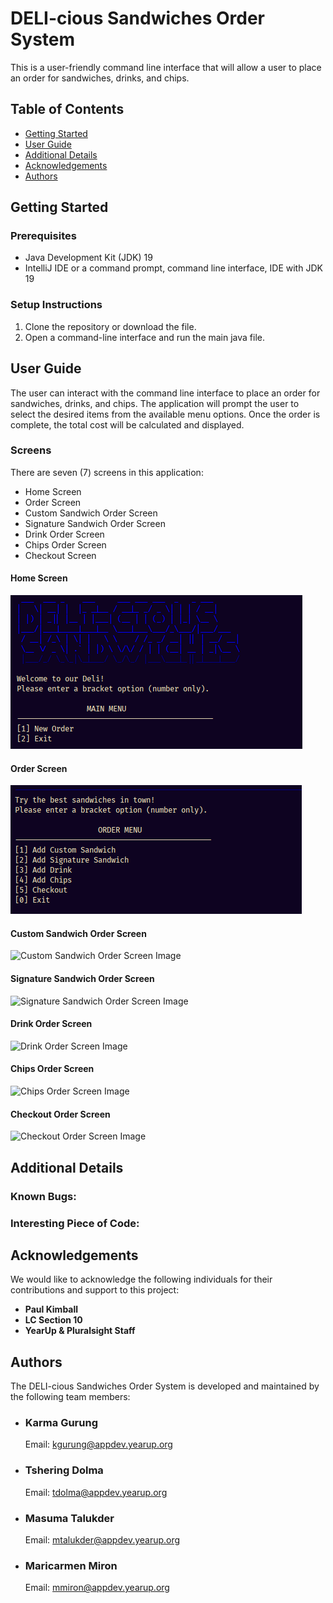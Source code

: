 # DELI-cious Sandwiches Order System

This is a user-friendly command line interface that will allow a user to place an order for 
sandwiches, drinks, and chips. 

## Table of Contents
* [Getting Started](#getting-started)
* [User Guide](#user-guide)
* [Additional Details](#additional-details)
* [Acknowledgements](#acknowlegments)
* [Authors](#authors)

## Getting Started
### Prerequisites
* Java Development Kit (JDK) 19 
* IntelliJ IDE or a command prompt, command line interface, IDE with JDK 19 
### Setup Instructions
1. Clone the repository or download the file.
2. Open a command-line interface and run the main java file.

## User Guide
The user can interact with the command line interface to place an order for sandwiches, drinks, 
and chips. The application will prompt the user to select the desired items from the available menu options. 
Once the order is complete, the total cost will be calculated and displayed.
### Screens
There are seven (7) screens in this application:
* Home Screen
* Order Screen
* Custom Sandwich Order Screen
* Signature Sandwich Order Screen
* Drink Order Screen
* Chips Order Screen
* Checkout Screen

#### Home Screen
![Home Screen Image](/Documents/README_Images/HomeScreen.png)

#### Order Screen
![Order Screen Image](/Documents/README_Images/OrderScreen.png)

#### Custom Sandwich Order Screen
![Custom Sandwich Order Screen Image](/Documents/README_Images/CustomSandwichOrderScreen.png)

#### Signature Sandwich Order Screen
![Signature Sandwich Order Screen Image](/Documents/README_Images/SignatureSandwichOrderScreen.png)

#### Drink Order Screen
![Drink Order Screen Image](/Documents/README_Images/DrinkOrderScreen.png)

#### Chips Order Screen
![Chips Order Screen Image](/Documents/README_Images/ChipsOrderScreen.png)

#### Checkout Order Screen
![Checkout Order Screen Image](/Documents/README_Images/CheckoutOrderScreen.png)


## Additional Details
### Known Bugs:
### Interesting Piece of Code:

## Acknowledgements
We would like to acknowledge the following individuals for their contributions and support to this project:
* **Paul Kimball**
* **LC Section 10**
* **YearUp & Pluralsight Staff**

## Authors
The DELI-cious Sandwiches Order System is developed and maintained by the following team members:
* ### Karma Gurung 
    Email: kgurung@appdev.yearup.org
* ### Tshering Dolma 
    Email: tdolma@appdev.yearup.org
* ### Masuma Talukder
    Email: mtalukder@appdev.yearup.org
* ### Maricarmen Miron 
    Email: mmiron@appdev.yearup.org
